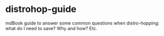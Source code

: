 # distrohop-guide
mdBook guide to answer some common questions when distro-hopping: what do I need to save? Why and how? Etc.
